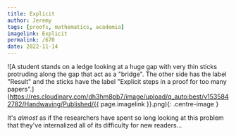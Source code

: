 ```yaml
---
title: Explicit
author: Jeremy
tags: [proofs, mathematics, academia]
imagelink: Explicit
permalink: /670
date: 2022-11-14
---
```


![A student stands on a ledge looking at a huge gap with very thin sticks protruding along the gap that act as a "bridge". The other side has the label "Result" and the sticks have the label "Explicit steps in a proof for too many papers".](https://res.cloudinary.com/dh3hm8pb7/image/upload/q_auto:best/v1535842782/Handwaving/Published/{{ page.imagelink }}.png){: .centre-image }

It's *almost* as if the researchers have spent so long looking at this problem that they've internalized all of its difficulty for new readers...
